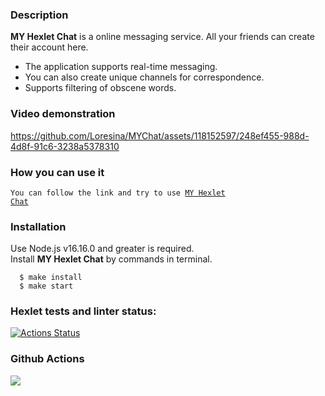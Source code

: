 ### Description

**MY Hexlet Chat** is a online messaging service.
All your friends can create their account here.
* The application supports real-time messaging.
* You can also create unique channels for correspondence.
* Supports filtering of obscene words.

### Video demonstration
https://github.com/Loresina/MYChat/assets/118152597/248ef455-988d-4d8f-91c6-3238a5378310

### How you can use it

<code>You can follow the link and try to use [MY Hexlet Chat](https://my-own-slack-chat-loresina.onrender.com)
</code>

### Installation

Use Node.js v16.16.0 and greater is required.    
Install **MY Hexlet Chat** by commands in terminal.

```
  $ make install
  $ make start
``` 

### Hexlet tests and linter status:
[![Actions Status](https://github.com/Loresina/frontend-bootcamp-project-12/workflows/hexlet-check/badge.svg)](https://github.com/Loresina/frontend-bootcamp-project-12/actions)

### Github Actions
<a href="https://github.com/Loresina/frontend-bootcamp-project-12/actions"><img src="https://github.com/Loresina/frontend-bootcamp-project-12/actions/workflows/hexlet-check.yml/badge.svg" /></a>

